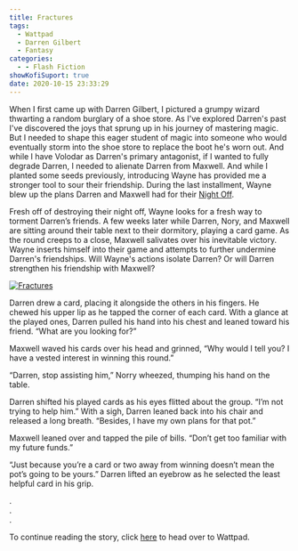 ```yaml
---
title: Fractures
tags:
  - Wattpad
  - Darren Gilbert
  - Fantasy
categories:
  - - Flash Fiction
showKofiSuport: true
date: 2020-10-15 23:33:29
---
```


When I first came up with Darren Gilbert, I pictured a grumpy wizard thwarting a random burglary of a shoe store. As I've explored Darren's past I've discovered the joys that sprung up in his journey of mastering magic. But I needed to shape this eager student of magic into someone who would eventually storm into the shoe store to replace the boot he's worn out. And while I have Volodar as Darren's primary antagonist, if I wanted to fully degrade Darren, I needed to alienate Darren from Maxwell. And while I planted some seeds previously, introducing Wayne has provided me a stronger tool to sour their friendship. During the last installment, Wayne blew up the plans Darren and Maxwell had for their [Night Off](/archives/2020/08/17/darren-gilbert-night-off).<!-- more -->

Fresh off of destroying their night off, Wayne looks for a fresh way to torment Darren’s friends. A few weeks later while Darren, Nory, and Maxwell are sitting around their table next to their dormitory, playing a card game. As the round creeps to a close, Maxwell salivates over his inevitable victory. Wayne inserts himself into their game and attempts to further undermine Darren's friendships. Will Wayne's actions isolate Darren? Or will Darren strengthen his friendship with Maxwell?

<div class="center">

[![Fractures](/images/covers/darrengilbert.png "Fractures")](https://www.wattpad.com/967534436-darren-gilbert-journeys-fractures)

</div>

Darren drew a card, placing it alongside the others in his fingers. He chewed his upper lip as he tapped the corner of each card. With a glance at the played ones, Darren pulled his hand into his chest and leaned toward his friend. “What are you looking for?”

Maxwell waved his cards over his head and grinned, “Why would I tell you? I have a vested interest in winning this round.”

“Darren, stop assisting him,” Norry wheezed, thumping his hand on the table.

Darren shifted his played cards as his eyes flitted about the group. “I’m not trying to help him.” With a sigh, Darren leaned back into his chair and released a long breath. “Besides, I have my own plans for that pot.”

Maxwell leaned over and tapped the pile of bills. “Don’t get too familiar with my future funds.”

“Just because you’re a card or two away from winning doesn’t mean the pot’s going to be yours.” Darren lifted an eyebrow as he selected the least helpful card in his grip.

<div class="center story-ellipses">

.</br>
.</br>
.</br>

</div>

<div>

To continue reading the story, click [here](https://www.wattpad.com/967534436-darren-gilbert-journeys-fractures) to head over to Wattpad.

</div>